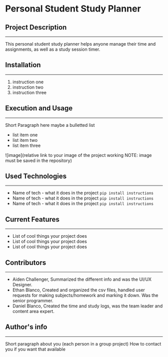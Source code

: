 # Personal Student Study Planner

## Project Description
---
This personal student study planner helps anyone manage their time and assignments, as well as a study session timer. 

## Installation
---
1. instruction one
2. instruction two
3. instruction three  

## Execution and Usage
---
Short Paragraph here maybe a bulletted list

+ list item one
+ list item two
+ list item three

![image](relative link to your image of the project working NOTE: image must be saved in the repository)  

## Used Technologies
---
+ Name of tech - what it does in the project
`pip install instructions`
+ Name of tech - what it does in the project
`pip install instructions`
+ Name of tech - what it does in the project
`pip install instructions`  

## Current Features
---
+ List of cool things your project does
+ List of cool things your project does
+ List of cool things your project does  

## Contributors
---
+ Aiden Challenger, Summarized the different info and was the UI/UX Designer. 
+ Ethan Blanco, Created and organized the csv files, handled user requests for making subjects/homework and marking it down. Was the senior programmer. 
+ Daniel Blanco, Created the time and study logs, was the team leader and content area expert. 

## Author's info
---
Short paragraph about you (each person in a group project)
How to contact you if you want that available  

